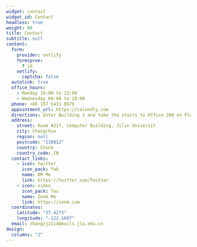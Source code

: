 ```yaml
---
widget: contact
widget_id: Contact
headless: true
weight: 90
title: Contact
subtitle: null
content:
  form:
    provider: netlify
    formspree:
      ? id
    netlify:
      captcha: false
  autolink: true
  office_hours:
    - Monday 10:00 to 13:00
    - Wednesday 09:00 to 10:00
  phone: +86 157 5431 0579
  appointment_url: https://calendly.com
  directions: Enter Building 1 and take the stairs to Office 200 on Floor 2
  address:
    street: Room A217, Computer Building, Jilin Universit
    city: Changchun
    region: null
    postcode: "130012"
    country: China
    country_code: CN
  contact_links:
    - icon: twitter
      icon_pack: fab
      name: DM Me
      link: https://twitter.com/Twitter
    - icon: video
      icon_pack: fas
      name: Zoom Me
      link: https://zoom.com
  coordinates:
    latitude: "37.4275"
    longitude: "-122.1697"
  email: zhangzj2114@mails.jlu.edu.cn
design:
  columns: "2"
---
```

